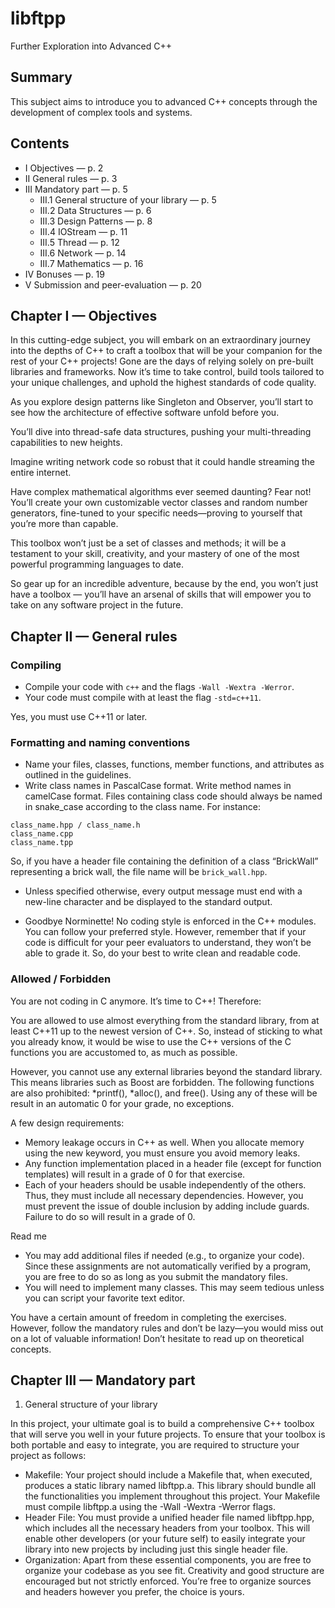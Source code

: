 # libftpp

Further Exploration into Advanced C++

## Summary

This subject aims to introduce you to advanced C++ concepts through the development of complex tools and systems.

## Contents

- I Objectives — p. 2
- II General rules — p. 3
- III Mandatory part — p. 5
	- III.1 General structure of your library — p. 5
	- III.2 Data Structures — p. 6
	- III.3 Design Patterns — p. 8
	- III.4 IOStream — p. 11
	- III.5 Thread — p. 12
	- III.6 Network — p. 14
	- III.7 Mathematics — p. 16
- IV Bonuses — p. 19
- V Submission and peer-evaluation — p. 20

## Chapter I — Objectives

In this cutting-edge subject, you will embark on an extraordinary journey into the depths of C++ to craft a toolbox that will be your companion for the rest of your C++ projects! Gone are the days of relying solely on pre-built libraries and frameworks. Now it’s time to take control, build tools tailored to your unique challenges, and uphold the highest standards of code quality.

As you explore design patterns like Singleton and Observer, you’ll start to see how the architecture of effective software unfold before you.

You’ll dive into thread-safe data structures, pushing your multi-threading capabilities to new heights.

Imagine writing network code so robust that it could handle streaming the entire internet.

Have complex mathematical algorithms ever seemed daunting? Fear not! You’ll create your own customizable vector classes and random number generators, fine-tuned to your specific needs—proving to yourself that you’re more than capable.

This toolbox won’t just be a set of classes and methods; it will be a testament to your skill, creativity, and your mastery of one of the most powerful programming languages to date.

So gear up for an incredible adventure, because by the end, you won’t just have a toolbox — you’ll have an arsenal of skills that will empower you to take on any software project in the future.

## Chapter II — General rules

### Compiling

- Compile your code with `c++` and the flags `-Wall -Wextra -Werror`.
- Your code must compile with at least the flag `-std=c++11`.

Yes, you must use C++11 or later.

### Formatting and naming conventions

- Name your files, classes, functions, member functions, and attributes as outlined in the guidelines.
- Write class names in PascalCase format. Write method names in camelCase format. Files containing class code should always be named in snake_case according to the class name. For instance:

```
class_name.hpp / class_name.h
class_name.cpp
class_name.tpp
```

So, if you have a header file containing the definition of a class “BrickWall” representing a brick wall, the file name will be `brick_wall.hpp`.

- Unless specified otherwise, every output message must end with a new-line character and be displayed to the standard output.

- Goodbye Norminette! No coding style is enforced in the C++ modules. You can follow your preferred style. However, remember that if your code is difficult for your peer evaluators to understand, they won’t be able to grade it. So, do your best to write clean and readable code.

### Allowed / Forbidden

You are not coding in C anymore. It’s time to C++! Therefore:

You are allowed to use almost everything from the standard library, from at least C++11 up to the newest version of C++. So, instead of sticking to what you
already know, it would be wise to use the C++ versions of the C functions you are accustomed to, as much as possible.

However, you cannot use any external libraries beyond the standard library. This means libraries such as Boost are forbidden. The following functions are also prohibited: *printf(), *alloc(), and free(). Using any of these will be result in an automatic 0 for your grade, no exceptions.

A few design requirements:
- Memory leakage occurs in C++ as well. When you allocate memory using the new keyword, you must ensure you avoid memory leaks.
- Any function implementation placed in a header file (except for function templates) will result in a grade of 0 for that exercise.
- Each of your headers should be usable independently of the others. Thus, they must include all necessary dependencies. However, you must prevent the issue of double inclusion by adding include guards. Failure to do so will result in a grade of 0.

Read me
- You may add additional files if needed (e.g., to organize your code). Since these assignments are not automatically verified by a program, you are free to do so as long as you submit the mandatory files.
- You will need to implement many classes. This may seem tedious unless you can script your favorite text editor.

You have a certain amount of freedom in completing the exercises.
However, follow the mandatory rules and don’t be lazy—you would miss out on a lot of valuable information! Don’t hesitate to read up on theoretical concepts.


## Chapter III — Mandatory part

1. General structure of your library

In this project, your ultimate goal is to build a comprehensive C++ toolbox that will serve you well in your future projects. To ensure that your toolbox is both portable and easy to integrate, you are required to structure your project as follows:

- Makefile: Your project should include a Makefile that, when executed, produces a static library named libftpp.a. This library should bundle all the functionalities you implement throughout this project. Your Makefile must compile libftpp.a using the -Wall -Wextra -Werror flags.
- Header File: You must provide a unified header file named libftpp.hpp, which includes all the necessary headers from your toolbox. This will enable other developers (or your future self) to easily integrate your library into new projects by including just this single header file.
- Organization: Apart from these essential components, you are free to organize your codebase as you see fit. Creativity and good structure are encouraged but not strictly enforced. You’re free to organize sources and headers however you prefer, the choice is yours.
